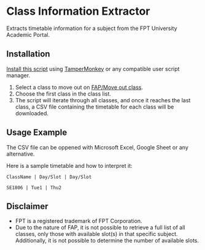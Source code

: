 # Class Information Extractor

Extracts timetable information for a subject from the FPT University Academic Portal.

## Installation

[Install this script](https://github.com/iamSlightlyWind/classInformationExtractor/raw/csv_extractor/script.user.js) using [TamperMonkey](https://www.tampermonkey.net/) or any compatible user script manager.

1. Select a class to move out on [FAP/Move out class](https://fap.fpt.edu.vn/FrontOffice/Courses.aspx).
2. Choose the first class in the class list.
3. The script will iterate through all classes, and once it reaches the last class, a CSV file containing the timetable for each class will be downloaded.

## Usage Example
The CSV file can be oppened with Microsoft Excel, Google Sheet or any alternative.
 
Here is a sample timetable and how to interpret it:
```
ClassName | Day/Slot | Day/Slot

SE1806 | Tue1 | Thu2
```
## Disclaimer

- FPT is a registered trademark of FPT Corporation.
- Due to the nature of FAP, it is not possible to retrieve a full list of all classes, only those with available slot(s) in that specific subject. Additionally, it is not possible to determine the number of available slots.
